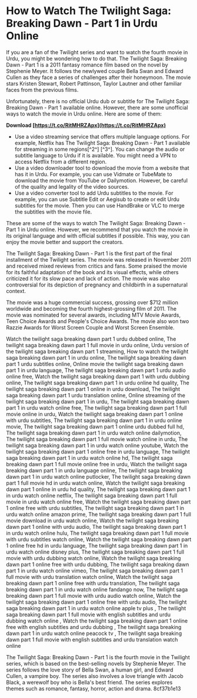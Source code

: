 
 
# How to Watch The Twilight Saga: Breaking Dawn - Part 1 in Urdu Online
 
If you are a fan of the Twilight series and want to watch the fourth movie in Urdu, you might be wondering how to do that. The Twilight Saga: Breaking Dawn - Part 1 is a 2011 fantasy romance film based on the novel by Stephenie Meyer. It follows the newlywed couple Bella Swan and Edward Cullen as they face a series of challenges after their honeymoon. The movie stars Kristen Stewart, Robert Pattinson, Taylor Lautner and other familiar faces from the previous films.
 
Unfortunately, there is no official Urdu dub or subtitle for The Twilight Saga: Breaking Dawn - Part 1 available online. However, there are some unofficial ways to watch the movie in Urdu online. Here are some of them:
 
**Download  [https://t.co/RitMHRZApx](https://t.co/RitMHRZApx)**


 
- Use a video streaming service that offers multiple language options. For example, Netflix has The Twilight Saga: Breaking Dawn - Part 1 available for streaming in some regions[^2^] [^3^]. You can change the audio or subtitle language to Urdu if it is available. You might need a VPN to access Netflix from a different region.
- Use a video downloader tool to download the movie from a website that has it in Urdu. For example, you can use Vidmate or TubeMate to download the movie from YouTube or Dailymotion. However, be careful of the quality and legality of the video sources.
- Use a video converter tool to add Urdu subtitles to the movie. For example, you can use Subtitle Edit or Aegisub to create or edit Urdu subtitles for the movie. Then you can use HandBrake or VLC to merge the subtitles with the movie file.

These are some of the ways to watch The Twilight Saga: Breaking Dawn - Part 1 in Urdu online. However, we recommend that you watch the movie in its original language and with official subtitles if possible. This way, you can enjoy the movie better and support the creators.
  
The Twilight Saga: Breaking Dawn - Part 1 is the first part of the final installment of the Twilight series. The movie was released in November 2011 and received mixed reviews from critics and fans. Some praised the movie for its faithful adaptation of the book and its visual effects, while others criticized it for its slow pace and lack of action. The movie was also controversial for its depiction of pregnancy and childbirth in a supernatural context.
 
The movie was a huge commercial success, grossing over $712 million worldwide and becoming the fourth highest-grossing film of 2011. The movie was nominated for several awards, including MTV Movie Awards, Teen Choice Awards and People's Choice Awards. The movie also won two Razzie Awards for Worst Screen Couple and Worst Screen Ensemble.
 
Watch the twilight saga breaking dawn part 1 urdu dubbed online,  The twilight saga breaking dawn part 1 full movie in urdu online,  Urdu version of the twilight saga breaking dawn part 1 streaming,  How to watch the twilight saga breaking dawn part 1 in urdu online,  The twilight saga breaking dawn part 1 urdu subtitles online,  Online movie the twilight saga breaking dawn part 1 in urdu language,  The twilight saga breaking dawn part 1 urdu audio online free,  Watch the twilight saga breaking dawn part 1 with urdu dubbing online,  The twilight saga breaking dawn part 1 in urdu online hd quality,  The twilight saga breaking dawn part 1 online in urdu download,  The twilight saga breaking dawn part 1 urdu translation online,  Online streaming of the twilight saga breaking dawn part 1 in urdu,  The twilight saga breaking dawn part 1 in urdu watch online free,  The twilight saga breaking dawn part 1 full movie online in urdu,  Watch the twilight saga breaking dawn part 1 online with urdu subtitles,  The twilight saga breaking dawn part 1 in urdu online movie,  The twilight saga breaking dawn part 1 online urdu dubbed full hd,  The twilight saga breaking dawn part 1 in urdu watch online dailymotion,  The twilight saga breaking dawn part 1 full movie watch online in urdu,  The twilight saga breaking dawn part 1 in urdu watch online youtube,  Watch the twilight saga breaking dawn part 1 online free in urdu language,  The twilight saga breaking dawn part 1 in urdu watch online hd,  The twilight saga breaking dawn part 1 full movie online free in urdu,  Watch the twilight saga breaking dawn part 1 in urdu language online,  The twilight saga breaking dawn part 1 in urdu watch online putlocker,  The twilight saga breaking dawn part 1 full movie hd in urdu watch online,  Watch the twilight saga breaking dawn part 1 online in urdu hd quality,  The twilight saga breaking dawn part 1 in urdu watch online netflix,  The twilight saga breaking dawn part 1 full movie in urdu watch online free,  Watch the twilight saga breaking dawn part 1 online free with urdu subtitles,  The twilight saga breaking dawn part 1 in urdu watch online amazon prime,  The twilight saga breaking dawn part 1 full movie download in urdu watch online,  Watch the twilight saga breaking dawn part 1 online with urdu audio,  The twilight saga breaking dawn part 1 in urdu watch online hulu,  The twilight saga breaking dawn part 1 full movie with urdu subtitles watch online,  Watch the twilight saga breaking dawn part 1 online free hd in urdu language,  The twilight saga breaking dawn part 1 in urdu watch online disney plus,  The twilight saga breaking dawn part 1 full movie with urdu dubbing watch online,  Watch the twilight saga breaking dawn part 1 online free with urdu dubbing,  The twilight saga breaking dawn part 1 in urdu watch online vimeo,  The twilight saga breaking dawn part 1 full movie with urdu translation watch online,  Watch the twilight saga breaking dawn part 1 online free with urdu translation,  The twilight saga breaking dawn part 1 in urdu watch online fandango now,  The twilight saga breaking dawn part 1 full movie with urdu audio watch online,  Watch the twilight saga breaking dawn part 1 online free with urdu audio,  The twilight saga breaking dawn part 1 in urdu watch online apple tv plus ,  The twilight saga breaking dawn part 1 full movie with english subtitles and urdu dubbing watch online ,  Watch the twilight saga breaking dawn part 1 online free with english subtitles and urdu dubbing ,  The twilight saga breaking dawn part 1 in urdu watch online peacock tv ,  The twilight saga breaking dawn part 1 full movie with english subtitles and urdu translation watch online
 
The Twilight Saga: Breaking Dawn - Part 1 is the fourth movie in the Twilight series, which is based on the best-selling novels by Stephenie Meyer. The series follows the love story of Bella Swan, a human girl, and Edward Cullen, a vampire boy. The series also involves a love triangle with Jacob Black, a werewolf boy who is Bella's best friend. The series explores themes such as romance, fantasy, horror, action and drama.
 8cf37b1e13
 
